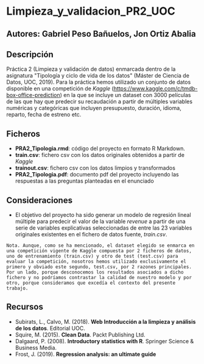 # Limpieza_y_validacion_PR2_UOC

## Autores: Gabriel Peso Bañuelos, Jon Ortiz Abalia

## Descripción

Práctica 2 (Limpieza y validación de datos) enmarcada dentro de la asignatura "Tipología y ciclo de vida de los datos" (Máster de Ciencia de Datos, UOC, 2019). Para la práctica hemos utilizado un conjunto de datos disponible en una competición de *Kaggle* (https://www.kaggle.com/c/tmdb-box-office-prediction) en la que se incluye un dataset con 3000 películas de las que hay que predecir su recaudación a partir de múltiples variables numéricas y categóricas que incluyen presupuesto, duración, idioma, reparto, fecha de estreno etc.

## Ficheros

- **PRA2_Tipologia.rmd**: código del proyecto en formato R Markdown.
- **train.csv**: fichero csv con los datos originales obtenidos a partir de *Kaggle*
- **trainout.csv**: fichero csv con los datos limpios y transformados
- **PRA2_Tipologia.pdf**: documento pdf del proyecto incluyendo las respuestas a las preguntas planteadas en el enunciado

## Consideraciones

* El objetivo del proyecto ha sido generar un modelo de regresión lineal múltiple para predecir el valor de la variable *revenue* a partir de una serie de variables explicativas seleccionadas de entre las 23 variables originales existentes en el fichero de datos fuente, *train.csv*. 

`Nota. Aunque, como se ha mencionado, el dataset elegido se enmarca en una competición vigente de Kaggle compuesta por 2 ficheros de datos, uno de entrenamiento (train.csv) y otro de test (test.csv) para evaluar la competición, nosotros hemos utilizado exclusivamente el primero y obviado este segundo, test.csv, por 2 razones principales. Por un lado, porque desconocemos los resultados asociados a dicho fichero y no podríamos contrastar la calidad de nuestro modelo y por otro, porque consideramos que excedía el contexto del presente trabajo.`

## Recursos

* Subirats, L., Calvo, M. (2018). **Web Introducción a la limpieza y análisis de los datos**. Editorial UOC.
* Squire, M. (2015). **Clean Data**. Packt Publishing Ltd.
* Dalgaard, P. (2008). **Introductory statistics with R**. Springer Science & Business Media.
* Frost, J. (2019). **Regression analysis: an ultimate guide**
